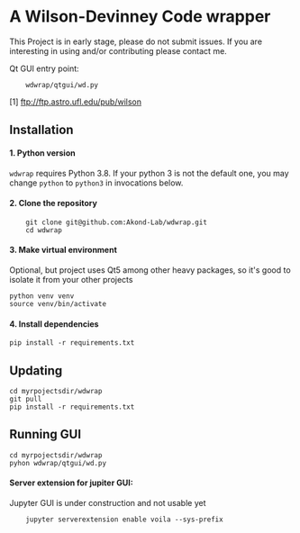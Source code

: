 
A Wilson-Devinney Code wrapper
==============================

This Project is in early stage, please do not submit issues.
If you are interesting in using and/or contributing please contact me.

Qt GUI entry point:
```
    wdwrap/qtgui/wd.py
```


[1] ftp://ftp.astro.ufl.edu/pub/wilson


## Installation
#### 1. Python version
`wdwrap` requires Python 3.8. If your python 3 is not the default one, you may change `python` to `python3` in
invocations below.  
#### 2. Clone the repository
```
    git clone git@github.com:Akond-Lab/wdwrap.git
    cd wdwrap
```
#### 3. Make virtual environment
Optional, but project uses Qt5 among other heavy packages, so it's good to isolate it from your other projects
```
python venv venv
source venv/bin/activate
``` 
#### 4. Install dependencies
```
pip install -r requirements.txt
```

## Updating
```
cd myrpojectsdir/wdwrap
git pull
pip install -r requirements.txt
```

## Running GUI
```
cd myrpojectsdir/wdwrap
pyhon wdwrap/qtgui/wd.py
```

#### Server extension for jupiter GUI:
Jupyter GUI is under construction and not usable yet
```
    jupyter serverextension enable voila --sys-prefix
```